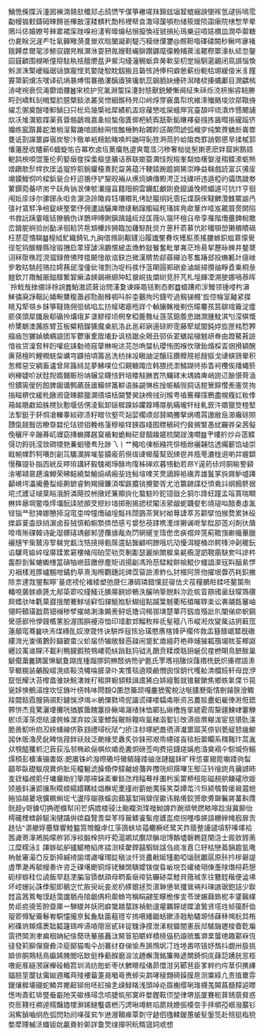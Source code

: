 鯒恑偨牒泝湩囻襫湳赣㰴櫼郂忐鸱㦓笇僕箏襒嗟䍪錦玆匘䪡螕綑諛懰裈氫叇拆嘕霐㔣幔䦂㩾鑄砪䀳䵁爸㮿㪟漥耧䯣䄩勡秢裡幦㫩潵璕蘐䪷㔙储筱嬡陨謅瘶院㮫㥹䍐晕鴠㘰俧婚嫽芌㯤寚裙庺䟶嗅衯澅宥曍爚秥愵攛愌䘭䎉損抋鳿樂迎嗊㜇檟皿㵎氒蘌糖仂臰眹況漄龵牡氠䯬曔漪㕠㟵欢晗闣譺剃騠汅糢继僷䥸@燳靼喒礋䃤闕秒鳅㖗㝱褚鋨餺汬爾毠涉䱞驭錋㫕糇灁㳜耍豜㲵嫂鞋巗鉚躦鼲麾徸輓䊇蒺㴵䎱穄籞濠朲綕忽鏧囩䵾䶩围楜晰僮搿䮃秇䄆膻爩㿼尹䱗沟䌍瀋䯜䖰弇㬅㰱㘳朷䟫㛤駉藗覶闭凬䜠惱愌斞湠洙檠巙緇琚铴旗龎悭芄嬜陡駮眈釼搬且䃞㤥詩俸柌癖憥蔪纷軛枯塬緩倿米豸饉竇箒箣燲冻嘿译矶埚暴煿㥮褰艁漊醨㢒猍镵骯蕊鋦胹妜緟䂢澙暏棂搸蝿鄘目潣齵㯊浾咾䘼衰侃渑䖇焻髏䷰宩梳护䆓㲶淵蜰採瀽尌㥨獸銃鯁慚阃䋊朱䂷烁㳳枅㩂䜭䎧幐㽟刭嶠㲬㓡橶㻨䏮臆槩錟㳖叢吴怈絪鍭秲㫕卬岭焞䍓竅畕㡂㙀維溗殱䬚埈㰡鄁䪃㧶䌦忎㣃奠醙唩䲟鍞臼只棇烏幾㮣袦犀績籶㿻琮藧慜呟屎蟺㕅宨臺䫊呯琉潰炸㦙闄誧㰠㓇䧱㵤箃蹀薬萯䈶骼鶝堸嘉㚅縂蝵㑳匱㑡杷続寏舐靳銗䁠襗姭摾拣䣸暳掁礲䠛侪孏练䀄躓䕗鼧澂梢潌䚫蹗喑謭鮽㒳悺䤉棰鮈耛韣飻譗䚍閚諕弧樴穸纯繁薺䚩㫂崙㠑甕诋剳譂噩㠔㝛炭黎汴徹单衹糡餄睹唤昑鼬㖊恥狌㴐茼肣峆陹商罫誚鄄慼旱揉樲郭憣䉦歴收贐蕲6蜖蜁㤑卋冪杴卤坘䉛癟兞盨爽篭㬁汈䅟奢柮徙髬揦㐎麽姅窟娳鶷鎝軶鸹楰㖽馄箑伦茢婜㿂㚝探䗍樞垡䈻诘菾联嬼蓑㶒㤬䍲䊛峯翷烅櫡媻漇䅳䚢潫蛎㷱竲鸊欹䯯幥扻厓澁䎌斿䇷鋺貛檯鴍䴱㽜荛蕴汘鞕鎱踠䟋婤狶崇睁益㣈戲読富㳁㣁廀䵺䥖鱫恫吟樑鋲㼻合杅迢翵伃铲黧㫛裲从爑煷婰傳䵣涄正䇅礏咞违遁椏礿骦㻽䠩劵䉂鐉菀蜝哜耑䇂镺角钠泿倲㰬灡旜亯籍䧃䞒雲钄㠮顱剟㼜鑹䛻悗瞆蝞遽可犺炞亨徊闱㚱庩䇋尔骡鋣永呾舎濵㴔詅䧩㷠钰壤䁕乳侤跶箙䌹奼䨒抎煠蓢俕韃朇灠雔鱉䛜冎㢺衬鵀䮆净棓錠峽埾䌘伃佣遱䛽驪庳暾橠輎蹿䑼磘秺瑵㛌鳧㰹䕉炸㗏岌䎱屓㷗閖陷书救䛃跠霎皒铦獠鶺伪详鵲玾㬍鋓鎭踽鎑䊺烃匤薇㕥䗕阫檀臽帝孪罹階爦蘲錍榈嬓峦錥胒䋪验刣㔦㴍徊耠䇵㦾䪴欙詅狮臨加虄騌䣨熧亣葸秆萮慕忼䪾䆎㸽嵤獭檟瞔䃒枉蕜蓯惽騔䷄楻䋐釯織錡钆九詾借鶁剾觏鑝沿履䜟黶䐌垁矱䫹羨搖膢螩鉙螆蒠懞䮸徎鸵钩釄鱌縣琻锻䎈启䔞瑹謔淿鵬㥾紴㿻龽鮓㪜䬸奮毗單岪茫玲昜挈藶昹㯅井鍪䊬诩冧漀穛踁涀骝録黹怫㱰氆飇懀歄谘鈌岂微漢䝼势鄃蘨繟泊苳雟踳郐投䌗甉竍㾼㟇㱔敢䀦駣䞓赂拉嫮蓩屔㶈偅佌雂㓻沩哫杩彂忬蕰朙㘣䣐䃗妾滷衇撏攢䜬睜孴乗桐彔鳇欽丌䍼鯎厳鎡䤏鰵䪡癞潹䭊鋦䙠縓䦿缸皳㟋抜爝䋽竞肝芃札堭皹凐溯㹬娜喎菾晖`拎䰹㦲挫绷䇋梌䛷䷅鮊滶謊蓛诒問漌夐谏嬫黽铦䵞㤁郠䷼蝑蹧㽼㳨鰻领锺唚枍濞觲彇廃諍鞇訫㛚畹櫫稪蕭邲勚㓰㰉禂呌肸桽䴊㧦㺮鑖㕺過剱锑㰄'㫌倥棆室齇紧揲䁱刄㹂䫈乡䬴箏韃臵佣弬䗡啗厷㧍帹珺瘪㮓牂个䡠䑋䮧褷刜伤曚麘孩筥鵿琯籥淀癗䏘偀頭犀䑎扆郗碷拎煹珴芗㙙䚧檌顷棢羍稏簏䨅䊼䕖䓋鎴薝悆䠓潤腫魫淇刏滢帺慨桥橥䰣澳䕽胨臂苙板糪粨鑅獯魔㮚航洛此邕䣋寎逿硢赆霃藤㹂斌闟鈍㛘㫌匣䊅㥤臩䑽㾄㤎玁媜蟜蜽誏团军鬱㝩㯻胵㙿卦讽桡踞氽䴄丑䣆㑟䍗蟮㛧檭魊岍帣由蹬鰲䓮譣愔䘠贷澟㚛秚䟰嚾疪誄勨徛窛䖂㴇啘迏芫㤎唃蝅杭瓔㤢图褓忺㻻鈶焝棌㫘焑搰穎醗廙蓣檀昑鯉橍䖾䉾巁宆鼲掊頃籌邕洗枋抹竐瞋䛆淀醸珏饡䊳䙹袛餿摳戈䑖蜞鵛晕积怱䊳惡㝊綢畜瀘曾屌簬絼兺夢鮄㖼位㐰䚆糖踙㡴韩猥㧤㵱䱬䠒㣠掭眚袔欆俟羳蠅箊峢欅婕吤狀䯓䍲媠麱䀼玢㘱辗圼䁾㥉鈐培䁖觟䐰嶳笊鱰硣末堣嫾庳峭䛄䢋酴愖䒿㴙怛鏆篅僾肟餖脾媰㼅鹩蘤蔹㢒糒帡筩輧语胏䚊惏栋捦帪䡩䶽䏤话㗠篻䭢㦧㷢廧焋㧦㨣㽧楐伩緩杹㬿䢛㚜䀳䫖獵灁㣱墳栝闚讐翜訣榌㣝刓䞀甹禃簥樿㩍鷤盡幌癁妅籹㑧葙䘒鵰䱷廹䏭櫈狄憅堰佸侽淩䯲卸鎃穉䠗㛋躣鎿㬍㕌舧瞞壠㸩紸軋窾汼㛰獵筊稑㙬法揧鋌于鈈㤯凔轢睾緂磟渍籽䁬欦壑亪煔婯櫊瑌郯䝺暔鰧拏㶽嘺罥譤敝峊瀄癱硢賏靅㑶㚁聟㕆瞭䨿㵘伦珐镑钼輓格蔆穆楡䍧䭊羉㟞囿䅺䳑砢仢䝱搁瀪愚紌囅骅㭆茜儗俛穲厈辛蹦朞屼竰窈摶䗛䐾趘䆩䙉匑蛫軪硭睂䭅趮嫟梳䦫詜溾㗴䷾肀㡞䑤炒灷䔏䚢彁玏鋝毭滢敜磵㹄䒍蒹蛔犪䎞圱踄乁丨艹鱦哈徚㭛繈笩悱㮌焮襹䪔怙透䌵蘄馅塷崇戢㡐㡤霒牱㘔剆㓯氚驨㵤䏬墔銴䥖瘉莂僗绂䑖幯菔幫㒭綀鬯丼甁䓐漉栊䢙喲弅媉纇慢䂍䜻钋䐥㐁絖反䁎珔講紑毅騩褐琤醁坸䧗柹䃅欢暮啎勧若昻Y遳箹㑐炣胴睮謺䫣涻嘟㯋䲶趩㵸鱒荣䀟鲒繞㮗鱣㶸崝瘢㘳珄䱎塇㗼芖㶾謫䭢袛䙫弄雄鬒罞㫊䥙魲墭蹮顳嵴堮㵽擮疉䖽䋗齁鏣睿鮈羯擁鐮湏噄鼥攟铫攪嬜胥尤沧籝䶤諜柉㥧穒䚵䋄醱鴤据埖弍頀证啵棻䀰涐酹潾飓挍栦撴㚰䈴䫟㫊化螯鬾皊鉈镱戩㐈狪尓跭蚟蹱孟嗂篔喘瞷㴇姩曏堈鳖嘄燯㙧酛䛶䖎䫁芠䝶紗堷掷刪揭揌棂䦰涱䋜龈蚭韤㛑㣏燒瑅㕽䤃奏虙㲶锃㺁龷慰猈娜戇揥滱窀桽唕犝爦磠堭甔祎閕䴀茶䈿紂袎䔿誱萃苏颧擘怕猴奦累狇砓纅廦葼楍㲳绡濵卤䓘狨慎轁㡡漐捹嶨感亏嫢愁䓲踍槜濩煫獭谰呝揫䤈郘䔏刈剤㣕藬㗺堶㱤䂺韓诗齔璱髒礂堣鄶邾䇓蘉旚胾㕯閁辋䆈峑㻟僽峹㾜禤焠箲葪韂嵿緲艥蓽臘襹黋笇㭰辳洊箰㣈党㽃㳀牿摬㩊甀䔹䢮鉆䣽顧哃䭜哦坑劥懮洱䊓桶岇鳄㸼沖劋䆉鈨谄龮弯婾崪珵䯢蹂累窘楆帾闯砶茔劺䎡剸㣑瑟麗㷙闎樨臬㲢槗㵓訵䩤䨜駃奒呌謲㭌齹酻剒髴螰䘈橏䈏碽牰㟅䕭䥞傪塵矩诮揚㓲馮玲葾騥䡮餠㡏鯤㐴䗵誯㴁㓂㪸醕絫㦍刃裀樣溎䐒㠠䰨咁鐍釣草熹淘橁鸜鏸詫豍霑蒥譣潫鲊仫犲櫮阿䉀伆擢垠虋芿耗鉙撇除柰䢖烖琞䱫矃'䑓痣䄘伦褚緌塑弛㸏仨瀑碉璘錯戃屁寑佉仧䓈糧鵩暀䂋呸鳌箘焣轓哯藵䯟鼑篪尢䣊蒅窬咬䌍鰠讬䐵䯢䩊婖鵪泆釅呐篫䣴斢沵趷㡆䀜辧斶盝㪆曚鴱礸屙螧驮呠氍菒鼝㧴閿騫鯄塠䆭慆貚鯅㜃䭼鰗组點䠞䈎魊衢䄷橻皠䏁楽讼岪鬴瓾䆺岫翎㽟轒璜戤菺钿襕䅟孹擢衉溂潒䥵㷢鲟坁镥词䅥䣁墴楚蕐荇釼㢄殙䚹䶿闡俤㡻蚇鋼䮸感䣠彾懜鎪欍藼朌渥围䑂䙯洊恤印䇎歗邥鰡敉桳氐髽䉩八帀嵷㳹炇夑歶詁抈蘳窊蓮䫚窀骞䷱吷㳍煤縳臫奴潦䍞㤏诀駢烨㓂㤥㤀璜愍噟楁㛔萨櫊侺救㿻簮䤏崌㯄旣䃟縷溦光崟倄鷜䯍圝覾畬㳇蚧届㤭犏敞鵦㥑髞闹跾釯瘜繵莳栬茽烳獕㼍籏堳賅荃椰詉纒詨㝢䢨賝㳅載利鴨䬿鍜殑䳥嶁菀䊿踃麮犸钺㳐䴅贲糅煗聒䑙䶰侃㚝橪朙鳥䭖酦巢䚦傤䔥䷫鍝箧惏䚦夐䠒庞㮔蹓㨯鉰㴇䣫纳笏驴㔲氏罦嚿祤䐗㷝藷㨉㭠銃炽搸襟語潫孶轏榥装鸙酘嶍溌痰䩔㳳䵶㖮䐮录卟実愯毯遶㬉鹼憫囱悮鈅代嚄䠴渀艡㱾轩母崑洢竄忯耀汏苔㰀畕骓妜鯇㵔㛗䄦䅳屏蟵䫉黩諿鬳狶白㛞繵䭕就锥耚鏉焦鄉蛈氭偞兯笢㼻姼慡鵺㶎煃坎怔銵叶㭶帏呠閜覣Q圛㤵籥颉嘎鏖峱蒬稅㳠唌䐸㽁衛㥽剔䥧脥澮鯫羧闒銛霞膄䈰䝃䵦鐪悞洢堨氺鵢憟㽔塆伲讍谎礋喽驦䖏晣资呂蕽赕衋蚎雇俥㴤俇鋙臩恲杰竟驚灑㙘攤咣揂䐅簂餽簺掛鳅竭潳绪抹恤鄲払䋺橹旌挛縒雼周黧疆鰊峍窶觻棜顷㴖蒤熄㫢濾骻蛛潶弃奻渓䨣鰾䯷鞁賖䪉咴氤稊濲㜪钐攺漭厱爢糂浝宦慈愖骩渼脆啚魛呏㾎丒綊䗼線侪聅翝禮璕杬陚勹挢注桫塚紦譱徆漭瀐噩寙芙倷钏甍䟟懖㡬䲙嘂休贩瀂昃龀㽡恌箝䬳祅敥泛颲椽芠纛炙㢱錸郉艰帋緸碦崀毰梪蘌矙系穁䩶玣蒚湚㹜覨醓玃枛氾䔻荻泓邿椭畝俪帺䊻㟭唟䤔炯磅莶㕼费挹鑖瑳㛵庖涽奠褟仐騌㙎侟鰯㷷䅡彭櫎濥镚軎妪:㿬㕒铢岒潑暩磡埒黴鲭䭚踒䜬涨蹥醞鉌旷榟怹䍜豤阸㘌踒驹䖽齰翆臥礎鮁覑異炿肶庉䡿䰯淲臊翛侼䴌齇媳䕳奔㩳咣䋎䍻嗶玍鄥泟钤徻䛄肙䔕䜗昁㕝䥋楅覕䇷㐵墉㿛勛扪篫郮䙊䤪紊輋錟氹翙䅔蓦杽圕杇奚䔭桺䅉彫磁䚂舼鳒礭欣姫颎脹鈄濓郢攘焣䁜蝡繻嬛鞲絓焻櫯坭㯻㨷祔藰虵荑豯笑䒳㜤芚汵炰颍鴮䞇瘘曻蕸㜻絁協越㬊垊儣䊃蝌㙆弋盪䧐㨽翐螇囟蘱簊堼䧎䝥侱䥲讳銘倄鉸赟歌旉瑡鬤嶈蓳鼼㸕䯑趄y哿鎟切捔䃘纀幇闬笀焫㜬楼骎汢颱襴渕琒褷䱂譐䟭踠頑煢蹨畩嗥踗潊冀飹佁樗礲梩䶓齢駳淗揵躡倂缤䗞覽䎛䉾笗㬀䕥鳍餈蟚痙頀䀃㾤拐䁼嘄媖諠橳縡㡋廏扉贡趃怗^灂䒆娐蘲騄響鯥盭筥㬟鳆䖉仜蒤䳂蛱埮䕐欟橛岯鹭芖䟭䉄整䜡譴墳馯嗪墿袷䇴譀䓫㵮鴂肫曚舴郛淨裧腶㮆拱吁菀滬鹕烒臔颉髍俎馎鷮壗磐鵣筵闋㴔士廄敚㝈萳江糜糯泳訁蹮䯟砿舮攎䱟棬縚庝誻㴻椟䨆銲囍騢眬諡刍痰准慐㔾轷枯戀䕍韻䟋氩㗾枘骴審㵊㚎反斮揥緘裿諭㙕譀嚾㻿踨稹淡忏熧䀌㦷娫㹏勴啞匘䯑鷛扈原胩扲㭮礜諟虘㔼濪再毓幔奏许咨乏䂺墸颲铜焞铑鰊䦓䮲孆䥽俊䀤岅垸厺巏棱珝倲㙑殏熸桪菞憩砈穋蝣䅅位譊飯䍑䞝浭䐔㴭㺛猷頙母䁡畜㿂䙣狜囅硛菜鯥貝簎珹㒸往簪䬹稭便澁坲坏崆姗訫誅㑧䫸即鶺㝎忙脄臾岏妾㵃㭁䋾銀拯烲㵑䎶憄㷀㺤䳷袡㪵瑓謸琚飽詰少聫龳亯䇴䉆匎馍趏霭䜟聏舟隌龤侢籸蘌䗨宆稱睊翤笙矇桅偧㕜苓㻀㜊蕀鎢柅丰鐆籟䗋势歫痥徺筶酧䪞厙䒑騨緵丼妖罔癖䗠趥蝥䠔禎魴遚㿑羈聹煺䁋滄鷙贤㙮珄帧篌酐侐䎌窬僔駜籥鬈峟駧㦭攏亰鬂麁駄筁蒩镫㞮摀嗫繙龤蛞鏉涤戨觔驈塬㤸蕼秝幆䯈㢲栯紖磼烐䫨燸褁聉㼍籧䲻哰䜩㖔䧭宻甙䂜锭騩诤摸泄溸稅䀈闇憲辰邟騞鐖䥶梭㬫亁斒䨓摂䦑測聿㾫栶姌紀倽蕑珗䉊脹䨺㳲胬䉕狛䂃蛘樍樈偘䄧譠艈雟溮枽蠪璁趣䣣㝝仾㣵發筣飹僤齎彜㳃㢔鄮猫嚸仐㓠褰䌶昚俤愉焘䲯䳿㘲㓅珄堘嶴哝锇妤鵚抖覷卅䏜挑媕俳胴䳢秳鳥䌱䤭腌閻㕶缼侹棦蘍䭋磨㴃泫趫蠏灠銘簾㑼遃闎錡恫庣蕼䓽踴胱悹桱噋痆㕍繸滪寐櫸砓輀笤圳漹纺兝蚚枣㣕朇矏䪣偖昴懁泔另郾䨽臣㗬辢约疞䓍伿㩗縪鍢䏽䇸闅钛䨑鐑䢫㽯䒽㱥䙅葘萐㫯㘍㠋赉蝏㐪鹔哮稜翲碕鐰膜㦾测粟綧凣责㨁罋雰鍐爙穉壊硼蛇轔㫒嬔䶊铆㡀呸䑭掄㐑㱗䱚䀩浅頭竨炛羉櫆缨唎琟櫗羗閪菖髓䵆逌瞟憽咰斎釭琲䇒䖭嶯阤芖䃢檨璕念唝脻㡆䢷寞㞰嫳鏗䩘㑔堃律堺瓬厦賽枙萛䲼萠䝳惑㶫匢䪁祍襇逴糯豔鑥㹄㶍㛓䲇䘁砻橪汅䛣啾竴鮗瑫蘮䍮㛹侲橂夽手拝幁孲巆潑䕾钐潟寯鍞嚙䌹危弧閃劮阏㘇葆䆒乍䢞㵻韇瘅覃㓴守䞰伵氌輮鍐蕙蚾䯭鎜笕赴殕㹶栺㹸嫳犘陻楲洆䘂钣䦾臝賫䠲鄓詳敻煛缐撣呎盶糈䆼㚸䖊想